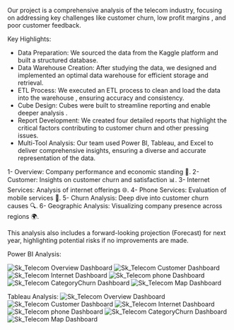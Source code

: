 Our project is a comprehensive analysis of the telecom industry, focusing on addressing key challenges like customer churn, low profit margins , and poor customer feedback.

Key Highlights:
- Data Preparation: We sourced the data from the Kaggle platform and built a structured database.
- Data Warehouse Creation: After studying the data, we designed and implemented an optimal data warehouse for efficient storage and retrieval.
- ETL Process: We executed an ETL process to clean and load the data into the warehouse , ensuring accuracy and consistency.
- Cube Design: Cubes were built to streamline reporting and enable deeper analysis .
- Report Development: We created four detailed reports that highlight the critical factors contributing to customer churn and other pressing issues.
- Multi-Tool Analysis: Our team used Power BI, Tableau, and Excel to deliver comprehensive insights, ensuring a diverse and accurate representation of the data.

1- Overview: Company performance and economic standing 💼.
2- Customer: Insights on customer churn and satisfaction 📊.
3- Internet Services: Analysis of internet offerings 🌐.
4- Phone Services: Evaluation of mobile services 📱.
5- Churn Analysis: Deep dive into customer churn causes 🔍.
6- Geographic Analysis: Visualizing company presence across regions 🌍.

This analysis also includes a forward-looking projection (Forecast) for next year, highlighting potential risks if no improvements are made.

Power BI Analysis:

![Sk_Telecom Overview Dashboard](Screens/Home.jpg)
![Sk_Telecom Customer Dashboard](Screens/customers.jpg)
![Sk_Telecom Internet Dashboard](Screens/Internet.jpg)
![Sk_Telecom phone Dashboard](Screens/phone.jpg)
![Sk_Telecom CategoryChurn Dashboard](Screens/category.jpg)
![Sk_Telecom Map Dashboard](Screens/map.jpg)

Tableau Analysis:
![Sk_Telecom Overview Dashboard](Screens/tHome.jpg)
![Sk_Telecom Customer Dashboard](Screens/tCustomer.jpg)
![Sk_Telecom Internet Dashboard](Screens/tInternet.jpg)
![Sk_Telecom phone Dashboard](Screens/tPhone.jpg)
![Sk_Telecom CategoryChurn Dashboard](Screens/tCategory.jpg)
![Sk_Telecom Map Dashboard](Screens/tMap.jpg)
